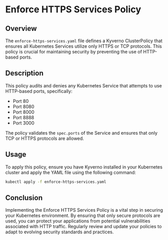 # Enforce HTTPS Services Policy

## Overview

The `enforce-https-services.yaml` file defines a Kyverno ClusterPolicy that ensures all Kubernetes Services utilize only HTTPS or TCP protocols. This policy is crucial for maintaining security by preventing the use of HTTP-based ports.


## Description

This policy audits and denies any Kubernetes Service that attempts to use HTTP-based ports, specifically:
- Port 80
- Port 8080
- Port 8000
- Port 8888
- Port 3000

The policy validates the `spec.ports` of the Service and ensures that only TCP or HTTPS protocols are allowed.

## Usage

To apply this policy, ensure you have Kyverno installed in your Kubernetes cluster and apply the YAML file using the following command:
```bash
kubectl apply -f enforce-https-services.yaml
```

## Conclusion

Implementing the Enforce HTTPS Services Policy is a vital step in securing your Kubernetes environment. By ensuring that only secure protocols are used, you can protect your applications from potential vulnerabilities associated with HTTP traffic. Regularly review and update your policies to adapt to evolving security standards and practices.

